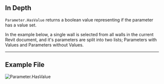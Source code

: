 ## In Depth
`Parameter.HasValue` returns a boolean value representing if the parameter has a value set.

In the example below, a single wall is selected from all walls in the current Revit document, and it's parameters are split into two lists; Parameters with Values and Parameters without Values.
___
## Example File

![Parameter.HasValue](./Revit.Elements.Parameter.HasValue_img.jpg)